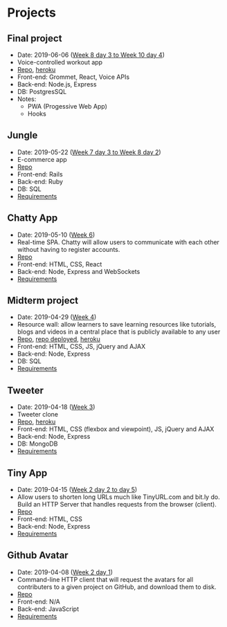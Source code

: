 # Projects

## Final project
  - Date: 2019-06-06 ([Week 8 day 3 to ](../week_08) [Week 10 day 4](../week_10))
  - Voice-controlled workout app
  - [Repo](https://github.com/ferrazf/FinalProject), [heroku](https://pocket-spotter.herokuapp.com/)
  - Front-end: Grommet, React, Voice APIs
  - Back-end: Node.js, Express
  - DB: PostgresSQL
  - Notes:
    - PWA (Progessive Web App)
    - Hooks

## Jungle 
  - Date: 2019-05-22 ([Week 7 day 3 to ](../week_07) [Week 8 day 2](../week_08))
  - E-commerce app
  - [Repo](https://github.com/vshibukawa/jungle-rails)
  - Front-end: Rails
  - Back-end: Ruby
  - DB: SQL
  - [Requirements](./6_jungle/jungle.md)

## Chatty App
  - Date: 2019-05-10 ([Week 6](../week_06))
  - Real-time SPA. Chatty will allow users to communicate with each other without having to register accounts.
  - [Repo](https://github.com/vshibukawa/chatty-app)
  - Front-end: HTML, CSS, React
  - Back-end: Node, Express and WebSockets
  - [Requirements](./5_chaty_app/chatty_app.md)

## Midterm project
  - Date: 2019-04-29 ([Week 4](../week_04))
  - Resource wall: allow learners to save learning resources like tutorials, blogs and videos in a central place that is publicly available to any user
  - [Repo](https://github.com/basktballer/TheWallMidterm), [repo deployed](https://github.com/vshibukawa/TheWallMidterm), [heroku](https://the-resource-wall.herokuapp.com/)
  - Front-end: HTML, CSS, JS, jQuery and AJAX
  - Back-end: Node, Express
  - DB: SQL
  - [Requirements](./4_midterm/midterm_project.md)

## Tweeter
  - Date: 2019-04-18 ([Week 3](../week_03))
  - Tweeter clone
  - [Repo](https://github.com/vshibukawa/tweeter), [heroku](https://stormy-harbor-99529.herokuapp.com/)
  - Front-end: HTML, CSS (flexbox and viewpoint), JS, jQuery and AJAX
  - Back-end: Node, Express
  - DB: MongoDB
  - [Requirements](./3_tweeter/tweeter.md)
  
## Tiny App
  - Date: 2019-04-15 ([Week 2 day 2 to day 5](../week_02))
  - Allow users to shorten long URLs much like TinyURL.com and bit.ly do. Build an HTTP Server that handles requests from the browser (client).
  - [Repo](https://github.com/vshibukawa/tiny-app)
  - Front-end: HTML, CSS
  - Back-end: Node, Express
  - [Requirements](./2_tiny_app/tiny_app.md)

## Github Avatar
  - Date: 2019-04-08 ([Week 2 day 1](../week_02/day_01))
  - Command-line HTTP client that will request the avatars for all contributers to a given project on GitHub, and download them to disk.
  - [Repo](https://github.com/vshibukawa/github-avatar-downloader)
  - Front-end: N/A
  - Back-end: JavaScript
  - [Requirements](./1_github_avatar/github_avatar.md)

